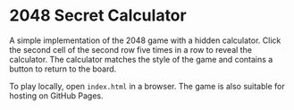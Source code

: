 # 2048 Secret Calculator

A simple implementation of the 2048 game with a hidden calculator. Click the
second cell of the second row five times in a row to reveal the calculator.
The calculator matches the style of the game and contains a button to return
to the board.

To play locally, open `index.html` in a browser. The game is also suitable for
hosting on GitHub Pages.
